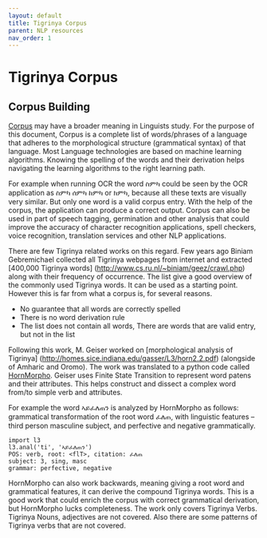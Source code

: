 ```yaml
---
layout: default
title: Tigrinya Corpus
parent: NLP resources
nav_order: 1
---
```

# Tigrinya Corpus

## Corpus Building

[Corpus](https://en.wikipedia.org/wiki/Corpus_linguistics) may have a broader meaning in Linguists study. For the purpose of this document, Corpus is a complete list of words/phrases of a language that adheres to the morphological structure (grammatical syntax) of that language.  Most Language technologies are based on machine learning algorithms. Knowing the spelling of the words and their derivation helps navigating the learning algorithms to the right learning path.

For example when running OCR the word ስምካ could be seen by the OCR application as ስምካ ሰምካ ከምካ or ክምካ, because all these texts are visually very similar. But only one word is a valid corpus entry. With the help of the corpus, the application can produce a correct output. Corpus can also be used in part of speech tagging, germination and other analysis that could improve the accuracy of character recognition applications, spell checkers, voice recognition, translation services and other NLP applications.

There are few Tigrinya related works on this regard. Few years ago Biniam Gebremichael collected all Tigrinya webpages from internet and extracted [400,000 Tigrinya words] (http://www.cs.ru.nl/~biniam/geez/crawl.php) along with their frequency of occurrence. The list give a good overview of the commonly used Tigrinya words. It can be used as a starting point. However this is far from what a corpus is, for several reasons.

* No guarantee that all words are correctly spelled
* There is no word derivation rule
* The list does not contain all words, There are words that are valid entry, but not in the list

Following this work, M. Geiser worked on [morphological analysis of Tigrinya] (http://homes.sice.indiana.edu/gasser/L3/horn2.2.pdf) (alongside of Amharic and Oromo). The work was translated to a python code called [HornMorpho](https://github.com/fgaim/HornMorpho). Geiser uses Finite State Transition to represent word patens and their attributes. This helps construct and dissect a complex word from/to simple verb and attributes.

For example the word ኣይፈለጠን is analyzed by HornMorpho as follows: grammatical transformation of the root word ፈለጠ, with linguistic features – third person masculine subject, and perfective and negative grammatically.

```
import l3
l3.anal('ti', 'ኣይፈለጠን')
POS: verb, root: <flT>, citation: ፈለጠ
subject: 3, sing, masc
grammar: perfective, negative
```

HornMorpho can also work backwards, meaning giving a root word and grammatical features, it can derive the compound Tigrinya words. This is a good work that could enrich the corpus with correct grammatical derivation, but HornMorpho lucks completeness. The work only covers Tigrinya Verbs. Tigrinya Nouns, adjectives are not covered. Also there are some patterns of Tigrinya verbs that are not covered.
